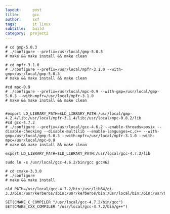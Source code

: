 ```yaml
---
layout:     post
title:      gcc
author:     sxf
tags: 		it linux
subtitle:  	build
category:  project2
---
```

<!-- Start Writing Below in Markdown -->

    # cd gmp-5.0.3
    # ./configure --prefix=/usr/local/gmp-5.0.3
    # make && make install && make clean
    
    # cd mpfr-3.1.0
    # ./configure --prefix=/usr/local/mpfr-3.1.0 --with-gmp=/usr/local/gmp-5.0.3
    # make && make install && make clean
    
    #cd mpc-0.9
    # ./configure --prefix=/usr/local/mpc-0.9 --with-gmp=/usr/local/gmp-5.0.3 --with-mpfr=/usr/local/mpfr-3.1.0
    # make && make install && make clean
    
    
    #export LD_LIBRARY_PATH=$LD_LIBRARY_PATH:/usr/local/gmp-4.2.4/lib:/usr/local/mpfr-3.1.4/lib:/usr/local/mpc-0.8.2/lib
    #cd gcc-4.7.2
    # ./configure --prefix=/usr/local/gcc-4.6.2 --enable-threads=posix --disable-checking --disable-multilib --enable-languages=c,c++ --with-gmp=/usr/local/gmp-5.0.3 --with-mpfr=/usr/local/mpfr-3.1.0 --with-mpc=/usr/local/mpc-0.9
    # make && make install && make clean
    
    export LD_LIBRARY_PATH=$LD_LIBRARY_PATH:/usr/local/gcc-4.7.2/lib
    
    sudo ln -s /usr/local/gcc-4.6.2/bin/gcc gcc462
    
    # cd cmake-3.3.0
    # ./configure
    # make && make install
    
    old PATH=/usr/local/gcc-4.7.2/bin:/usr/lib64/qt-3.3/bin:/usr/kerberos/sbin:/usr/kerberos/bin:/usr/local/bin:/bin:/usr/bin:/usr/local/sbin:/usr/sbin:/sbin:/home/eternal_0/bin
    
    SET(CMAKE_C_COMPILER "/usr/local/gcc-4.7.2/bin/gcc")
    SET(CMAKE_CXX_COMPILER "/usr/local/gcc-4.7.2/bin/g++")
    